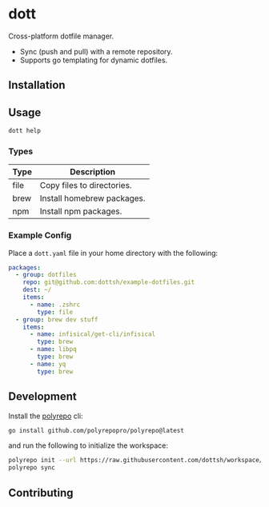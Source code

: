 # dott

Cross-platform dotfile manager.

- Sync (push and pull) with a remote repository.
- Supports go templating for dynamic dotfiles.

## Installation

## Usage

```bash
dott help
```

### Types

| Type | Description                |
| ---- | -------------------------- |
| file | Copy files to directories. |
| brew | Install homebrew packages. |
| npm  | Install npm packages.      |

### Example Config

Place a `dott.yaml` file in your home directory with the following:

```yaml
packages:
  - group: dotfiles
    repo: git@github.com:dottsh/example-dotfiles.git
    dest: ~/
    items:
      - name: .zshrc
        type: file
  - group: brew dev stuff
    items:
      - name: infisical/get-cli/infisical
        type: brew
      - name: libpq
        type: brew
      - name: yq
        type: brew
```

## Development

Install the [polyrepo](https://github.com/dottsh/lib/tree/main/cmd/polyrepo) cli:

```bash
go install github.com/polyrepopro/polyrepo@latest
```

and run the following to initialize the workspace:

```bash
polyrepo init --url https://raw.githubusercontent.com/dottsh/workspace/refs/heads/main/.polyrepo.yaml --path ~/workspace/.polyrepo.yaml
polyrepo sync
```

## Contributing
